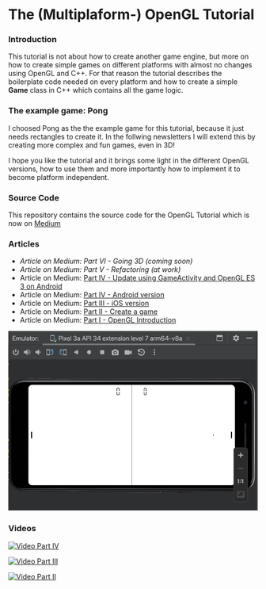 # The (Multiplaform-) OpenGL Tutorial

### Introduction
This tutorial is not about how to create another game engine, but more on how to create simple games on different platforms with almost no changes using OpenGL and C++.
For that reason the tutorial describes the boilerplate code needed on every platform and how to create a simple **Game** class in C++ which contains all the game logic.


### The example game: Pong
I choosed Pong as the the example game for this tutorial, because it just needs rectangles
to create it. In the follwing newsletters I will extend this by creating more complex and fun games, even in 3D!

I hope you like the tutorial and it brings some light in the different OpenGL versions, how to use them and more importantly how to implement it to become platform independent.


### Source Code
This repository contains the source code for the OpenGL Tutorial which is now on [Medium](https://rogerboesch.medium.com/part-1-opengl-is-apple-killing-it-3508fda24a58)


### Articles

- *Article on Medium: Part VI - Going 3D (coming soon)*
- *Article on Medium: Part V - Refactoring (at work)*
- Article on Medium: [Part IV - Update using GameActivity and OpenGL ES 3 on Android](https://rogerboesch.medium.com/the-opengl-tutorial-part-iv-b2e044a21eea)
- Article on Medium: [Part IV - Android version](https://rogerboesch.medium.com/the-opengl-tutorial-part-iv-b2e044a21eea)
- Article on Medium: [Part III - iOS version](https://rogerboesch.medium.com/the-opengl-tutorial-part-iii-47adb24ec32e)
- Article on Medium: [Part II - Create a game](https://rogerboesch.medium.com/the-opengl-tutorial-part-ii-28e89600565e)
- Article on Medium: [Part I - OpenGL Introduction](https://rogerboesch.medium.com/part-1-opengl-is-apple-killing-it-3508fda24a58)

![Pong in Part IV Update](assets/pong.png)


### Videos

[![Video Part IV](https://img.youtube.com/vi/0Mj-r7JjpeE/0.jpg)](https://www.youtube.com/watch?v=0Mj-r7JjpeE)

[![Video Part III](https://img.youtube.com/vi/b7bBmABdUE8/0.jpg)](https://www.youtube.com/watch?v=b7bBmABdUE8)

[![Video Part II](https://img.youtube.com/vi/ijuXTnqpZrA/0.jpg)](https://www.youtube.com/watch?v=ijuXTnqpZrA)


